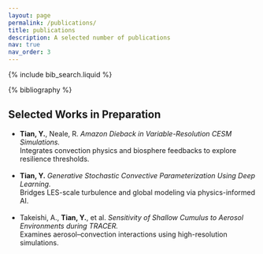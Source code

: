 ```yaml
---
layout: page
permalink: /publications/
title: publications
description: A selected number of publications
nav: true
nav_order: 3
---
```


<!-- _pages/publications.md -->

<!-- Bibsearch Feature -->

{% include bib_search.liquid %}

<div class="publications">

{% bibliography %}

</div>

## Selected Works in Preparation

<ul class="pub-inprep-list">
  <li>
    <b>Tian, Y.</b>, Neale, R. 
    <em>Amazon Dieback in Variable-Resolution CESM Simulations.</em><br>
    Integrates convection physics and biosphere feedbacks to explore resilience thresholds.<br/>
    <br/>
  </li>
  <li>
    <b>Tian, Y.</b> 
    <em>Generative Stochastic Convective Parameterization Using Deep Learning.</em><br>
    Bridges LES-scale turbulence and global modeling via physics-informed AI.<br/>
    <br/>
  </li>
  <li>
    Takeishi, A., <b>Tian, Y.</b>, et al.   
    <em>Sensitivity of Shallow Cumulus to Aerosol Environments during TRACER.</em><br>
    Examines aerosol–convection interactions using high-resolution simulations.<br/>
    <br/>
  </li>
</ul>
